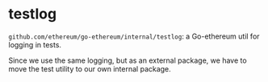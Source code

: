 # testlog

`github.com/ethereum/go-ethereum/internal/testlog`: a Go-ethereum util for logging in tests.

Since we use the same logging, but as an external package, we have to move the test utility to our own internal package.

